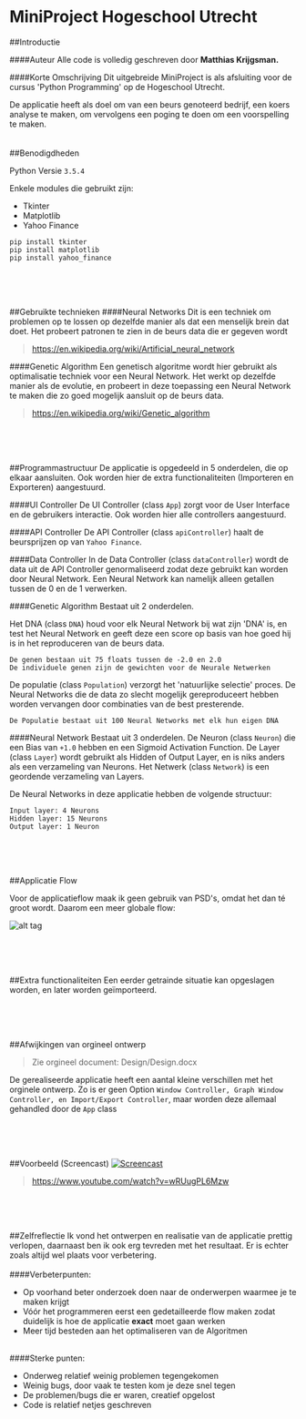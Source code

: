 # MiniProject Hogeschool Utrecht

##Introductie

####Auteur
Alle code is volledig geschreven door **Matthias Krijgsman.**

####Korte Omschrijving
Dit uitgebreide MiniProject is als afsluiting voor de cursus 'Python Programming' op de Hogeschool Utrecht.

De applicatie heeft als doel om van een beurs genoteerd bedrijf, een koers analyse te maken,
om vervolgens een poging te doen om een voorspelling te maken.
</br></br></br>
##Benodigdheden

Python Versie `3.5.4`

Enkele modules die gebruikt zijn:
- Tkinter
- Matplotlib
- Yahoo Finance


```
pip install tkinter
pip install matplotlib
pip install yahoo_finance
```
</br></br></br>

##Gebruikte technieken
####Neural Networks
Dit is een techniek om problemen op te lossen op dezelfde manier als dat een menselijk brein dat doet.
Het probeert patronen te zien in de beurs data die er gegeven wordt
> https://en.wikipedia.org/wiki/Artificial_neural_network

####Genetic Algorithm
Een genetisch algoritme wordt hier gebruikt als optimalisatie techniek voor een Neural Network.
Het werkt op dezelfde manier als de evolutie, en probeert in deze toepassing een Neural Network te maken
die zo goed mogelijk aansluit op de beurs data.
> https://en.wikipedia.org/wiki/Genetic_algorithm

</br></br></br>

##Programmastructuur
De applicatie is opgedeeld in 5 onderdelen, die op elkaar aansluiten. 
Ook worden hier de extra functionaliteiten (Importeren en Exporteren) aangestuurd.

####UI Controller
De UI Controller (class `App`) zorgt voor de User Interface en de gebruikers interactie.
Ook worden hier alle controllers aangestuurd.

####API Controller
De API Controller (class `apiController`) haalt de beursprijzen op van `Yahoo Finance`.

####Data Controller
In de Data Controller (class `dataController`) wordt de data uit de API Controller genormaliseerd zodat 
deze gebruikt kan worden door Neural Network.
Een Neural Network kan namelijk alleen getallen tussen de 0 en de 1 verwerken.

####Genetic Algorithm
Bestaat uit 2 onderdelen.

Het DNA (class `DNA`) houd voor elk Neural Network bij wat zijn 'DNA' is, en test het Neural Network en geeft 
deze een score op basis van hoe goed hij is in het reproduceren van de beurs data.
```
De genen bestaan uit 75 floats tussen de -2.0 en 2.0
De individuele genen zijn de gewichten voor de Neurale Netwerken
```

De populatie (class `Population`) verzorgt het 'natuurlijke selectie' proces. De Neural Networks die de data 
zo slecht mogelijk gereproduceert hebben worden vervangen door combinaties van de best presterende.
```
De Populatie bestaat uit 100 Neural Networks met elk hun eigen DNA
```

####Neural Network
Bestaat uit 3 onderdelen.
De Neuron (class `Neuron`) die een Bias van `+1.0` hebben en een Sigmoid Activation Function.
De Layer (class `Layer`) wordt gebruikt als Hidden of Output Layer, en is niks anders als een verzameling van Neurons.
Het Netwerk (class `Network`) is een geordende verzameling van Layers.

De Neural Networks in deze applicatie hebben de volgende structuur:
```
Input layer: 4 Neurons
Hidden layer: 15 Neurons
Output layer: 1 Neuron
```
</br></br></br>

##Applicatie Flow

Voor de applicatieflow maak ik geen gebruik van PSD's, omdat het dan té groot wordt.
Daarom een meer globale flow:

![alt tag](http://www.matthiaskrijgsman.nl/HUProject/MiniProjectDiagram.png)

</br></br></br>

##Extra functionaliteiten
Een eerder getrainde situatie kan opgeslagen worden, en later worden geïmporteerd.

</br></br></br>

##Afwijkingen van orgineel ontwerp

> Zie orgineel document: Design/Design.docx

De gerealiseerde applicatie heeft een aantal kleine verschillen met het orginele ontwerp.
Zo is er geen Option `Window Controller, Graph Window Controller, en Import/Export Controller`, maar worden deze 
allemaal gehandled door de `App` class

</br></br></br>

##Voorbeeld (Screencast)
[![Screencast](https://img.youtube.com/vi/wRUugPL6Mzw/0.jpg)](https://www.youtube.com/watch?v=wRUugPL6Mzw)
> https://www.youtube.com/watch?v=wRUugPL6Mzw

</br></br></br>

##Zelfreflectie
Ik vond het ontwerpen en realisatie van de applicatie prettig verlopen, daarnaast ben ik ook erg tevreden met het resultaat.
Er is echter zoals altijd wel plaats voor verbetering.
</br></br>
####Verbeterpunten:
- Op voorhand beter onderzoek doen naar de onderwerpen waarmee je te maken krijgt
- Vóór het programmeren eerst een gedetailleerde flow maken zodat duidelijk is hoe de applicatie **exact** moet gaan werken
- Meer tijd besteden aan het optimaliseren van de Algoritmen
</br></br>

####Sterke punten:
- Onderweg relatief weinig problemen tegengekomen
- Weinig bugs, door vaak te testen kom je deze snel tegen
- De problemen/bugs die er waren, creatief opgelost
- Code is relatief netjes geschreven
